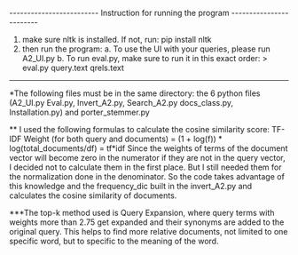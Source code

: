 ------------------------- Instruction for running the program ------------------------

1. make sure nltk is installed. If not, run: pip install nltk
2. then run the program:
  a. To use the UI with your queries, please run A2_UI.py
  b. To run eval.py, make sure to run it in this exact order: > eval.py query.text qrels.text

---------------------------------------------------------------------------------------
*The following files must be in the same directory: the 6 python files (A2_UI.py Eval.py, Invert_A2.py, Search_A2.py docs_class.py, Installation.py) and porter_stemmer.py

** I used the following formulas to calculate the cosine similarity score: TF-IDF Weight (for both query and documents) = (1 + log(f)) * log(total_documents/df) = tf*idf
Since the weights of terms of the document vector will become zero in the numerator if they are not in the query vector, I decided not to calculate them in the first place. But I still needed them for the normalization done in the denominator. So the code takes advantage of this knowledge and the frequency_dic built in the invert_A2.py and calculates the cosine similarity
of documents.

***The top-k method used is Query Expansion, where query terms with weights more than 2.75 get expanded and their synonyms are added to the original query. This helps to find more relative
documents, not limited to one specific word, but to specific to the meaning of the word.
